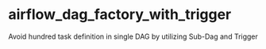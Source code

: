 # airflow_dag_factory_with_trigger
Avoid hundred task definition in single DAG by utilizing Sub-Dag and Trigger
